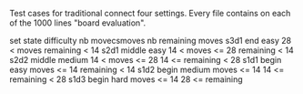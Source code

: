 Test cases for traditional connect four settings.
Every file contains on each of the 1000 lines "board evaluation".

set     state     difficulty   nb movecsmoves       nb remaining moves
s3d1    end       easy         28 < moves                 remaining < 14
s2d1    middle    easy         14 < moves <= 28           remaining < 14
s2d2    middle    medium       14 < moves <= 28     14 <= remaining < 28
s1d1    begin     easy              moves <= 14           remaining < 14
s1d2    begin     medium            moves <= 14     14 <= remaining < 28
s1d3    begin     hard              moves <= 14     28 <= remaining
